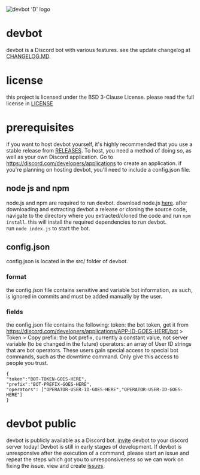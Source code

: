 ![devbot 'D' logo](https://user-images.githubusercontent.com/17016045/117669802-4b723d00-b175-11eb-9661-a6eb2f4e6e7d.png)
# devbot
devbot is a Discord bot with various features. see the update changelog at [CHANGELOG.MD](https://github.com/windingtheropes/devbot/blob/release/CHANGELOG.md).
# license
this project is licensed under the BSD 3-Clause License. please read the full license in [LICENSE](https://github.com/windingtheropes/devbot/blob/release/LICENSE.md)
# prerequisites
if you want to host devbot yourself, it's highly recommended that you use a stable release from [RELEASES](https://github.com/windingtheropes/devbot/releases). To host, you need a method of doing so, as well as your own Discord application. Go to https://discord.com/developers/applications to create an application. if you're planning on hosting devbot, you'll need to include a config.json file.
## node js and npm
node.js and npm are required to run devbot. download node.js [here](https://nodejs.org/en/).
after downloading and extracting devbot a release or cloning the source code, navigate to the directory where you extracted/cloned the code and run `npm install`. this will install the required dependencies to run devbot.\
run `node index.js` to start the bot.
## config.json
config.json is located in the src/ folder of devbot.
### format
the config.json file contains sensitive and variable bot information, as such, is ignored in commits and must be added manually by the user. 
### fields
the config.json file contains the following:
token: the bot token, get it from https://discord.com/developers/applications/APP-ID-GOES-HERE/bot > Token > Copy
prefix: the bot prefix, currently a constant value, not server variable (to be changed in the future)
operators: an array of User ID strings that are bot operators. These users gain special access to special bot commands, such as the downtime command. Only give this access to people you trust.

```
{
"token":"BOT-TOKEN-GOES-HERE",
"prefix":"BOT-PREFIX-GOES-HERE",
"operators": ["OPERATOR-USER-ID-GOES-HERE","OPERATOR-USER-ID-GOES-HERE"]
}
```
# devbot public
devbot is publicly available as a Discord bot. [invite](https://discord.com/api/oauth2/authorize?client_id=732280990323441704&permissions=8&scope=bot) devbot to your discord server today!
Devbot is still in early stages of development. If devbot is unresponsive after the execution of a command, please start an issue and repeat the steps which got you to unresponsiveness so we can work on fixing the issue. view and create [issues](https://github.com/windingtheropes/devbot/issues).
